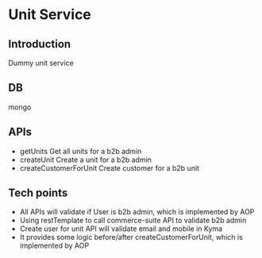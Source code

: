 # Unit Service
## Introduction
Dummy unit service 

## DB
mongo

## APIs
 - getUnits
   Get all units for a b2b admin
 - createUnit
   Create a unit for a b2b admin
 - createCustomerForUnit
   Create customer for a b2b unit
 
 ## Tech points
  - All APIs will validate if User is b2b admin, which is implemented by AOP
  - Using restTemplate to call commerce-suite API to validate b2b admin
  - Create user for unit API will validate email and mobile in Kyma
  - It provides some logic before/after createCustomerForUnit, which is implemented by AOP
